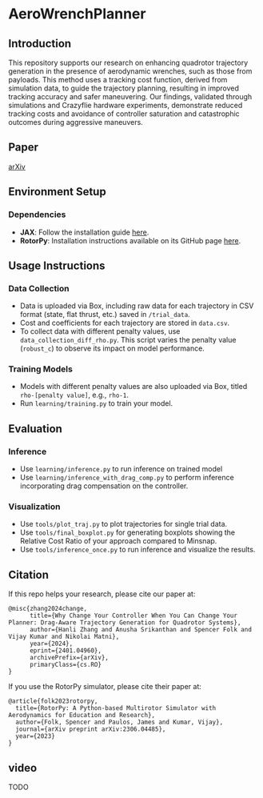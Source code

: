 # AeroWrenchPlanner

## Introduction

This repository supports our research on enhancing quadrotor trajectory generation in the presence of aerodynamic wrenches, such as those from payloads. This method uses a tracking cost function, derived from simulation data, to guide the trajectory planning, resulting in improved tracking accuracy and safer maneuvering. Our findings, validated through simulations and Crazyflie hardware experiments, demonstrate reduced tracking costs and avoidance of controller saturation and catastrophic outcomes during aggressive maneuvers.

## Paper

[arXiv](https://arxiv.org/abs/2401.04960)

## Environment Setup

### Dependencies

- **JAX**: Follow the installation guide [here](https://jax.readthedocs.io/en/latest/installation.html).
- **RotorPy**: Installation instructions available on its GitHub page [here](https://github.com/spencerfolk/rotorpy).

## Usage Instructions

### Data Collection

- Data is uploaded via Box, including raw data for each trajectory in CSV format (state, flat thrust, etc.) saved in `/trial_data`.
- Cost and coefficients for each trajectory are stored in `data.csv`.
- To collect data with different penalty values, use `data_collection_diff_rho.py`. This script varies the penalty value (`robust_c`) to observe its impact on model performance.

### Training Models

- Models with different penalty values are also uploaded via Box, titled `rho-[penalty value]`, e.g., `rho-1`.
- Run `learning/training.py` to train your model.

## Evaluation

### Inference

- Use `learning/inference.py` to run inference on trained model
- Use `learning/inference_with_drag_comp.py` to perform inference incorporating drag compensation on the controller.

### Visualization

- Use `tools/plot_traj.py` to plot trajectories for single trial data.
- Use `tools/final_boxplot.py` for generating boxplots showing the Relative Cost Ratio of your approach compared to Minsnap.
- Use `tools/inference_once.py` to run inference and visualize the results.

## Citation

If this repo helps your research, please cite our paper at:

```
@misc{zhang2024change,
      title={Why Change Your Controller When You Can Change Your Planner: Drag-Aware Trajectory Generation for Quadrotor Systems},
      author={Hanli Zhang and Anusha Srikanthan and Spencer Folk and Vijay Kumar and Nikolai Matni},
      year={2024},
      eprint={2401.04960},
      archivePrefix={arXiv},
      primaryClass={cs.RO}
}
```

If you use the RotorPy simulator, please cite their paper at:

```
@article{folk2023rotorpy,
  title={RotorPy: A Python-based Multirotor Simulator with Aerodynamics for Education and Research},
  author={Folk, Spencer and Paulos, James and Kumar, Vijay},
  journal={arXiv preprint arXiv:2306.04485},
  year={2023}
}
```

## video

TODO
